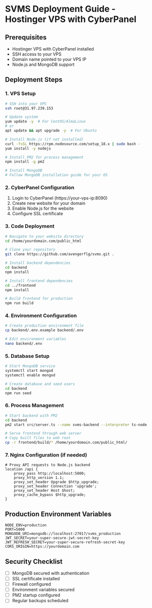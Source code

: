# SVMS Deployment Guide - Hostinger VPS with CyberPanel

## Prerequisites
- Hostinger VPS with CyberPanel installed
- SSH access to your VPS
- Domain name pointed to your VPS IP
- Node.js and MongoDB support

## Deployment Steps

### 1. VPS Setup
```bash
# SSH into your VPS
ssh root@31.97.239.153

# Update system
yum update -y  # For CentOS/AlmaLinux
# or
apt update && apt upgrade -y  # For Ubuntu

# Install Node.js (if not installed)
curl -fsSL https://rpm.nodesource.com/setup_18.x | sudo bash -
yum install -y nodejs

# Install PM2 for process management
npm install -g pm2

# Install MongoDB
# Follow MongoDB installation guide for your OS
```

### 2. CyberPanel Configuration
1. Login to CyberPanel (https://your-vps-ip:8090)
2. Create new website for your domain
3. Enable Node.js for the website
4. Configure SSL certificate

### 3. Code Deployment
```bash
# Navigate to your website directory
cd /home/yourdomain.com/public_html

# Clone your repository
git clone https://github.com/avengerflg/svms.git .

# Install backend dependencies
cd backend
npm install

# Install frontend dependencies
cd ../frontend
npm install

# Build frontend for production
npm run build
```

### 4. Environment Configuration
```bash
# Create production environment file
cp backend/.env.example backend/.env

# Edit environment variables
nano backend/.env
```

### 5. Database Setup
```bash
# Start MongoDB service
systemctl start mongod
systemctl enable mongod

# Create database and seed users
cd backend
npm run seed
```

### 6. Process Management
```bash
# Start backend with PM2
cd backend
pm2 start src/server.ts --name svms-backend --interpreter ts-node

# Serve frontend through web server
# Copy built files to web root
cp -r frontend/build/* /home/yourdomain.com/public_html/
```

### 7. Nginx Configuration (if needed)
```nginx
# Proxy API requests to Node.js backend
location /api {
    proxy_pass http://localhost:5000;
    proxy_http_version 1.1;
    proxy_set_header Upgrade $http_upgrade;
    proxy_set_header Connection 'upgrade';
    proxy_set_header Host $host;
    proxy_cache_bypass $http_upgrade;
}
```

## Production Environment Variables
```env
NODE_ENV=production
PORT=5000
MONGODB_URI=mongodb://localhost:27017/svms_production
JWT_SECRET=your-super-secure-jwt-secret-key
JWT_REFRESH_SECRET=your-super-secure-refresh-secret-key
CORS_ORIGIN=https://yourdomain.com
```

## Security Checklist
- [ ] MongoDB secured with authentication
- [ ] SSL certificate installed
- [ ] Firewall configured
- [ ] Environment variables secured
- [ ] PM2 startup configured
- [ ] Regular backups scheduled

